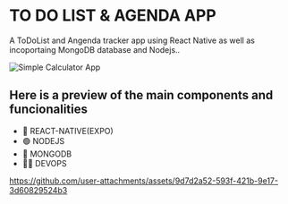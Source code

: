 

# TO DO LIST & AGENDA APP 

A ToDoList and Angenda tracker app using React Native as well as incoportaing MongoDB database and Nodejs..

![Simple Calculator App](https://i.imghippo.com/files/Okvkj1721653349.jpg)

## Here is a preview of the main components and funcionalities

* 📱 REACT-NATIVE(EXPO)
* 🟢 NODEJS
* 🍃 MONGODB
* 👩‍💻 DEVOPS

https://github.com/user-attachments/assets/9d7d2a52-593f-421b-9e17-3d60829524b3 

